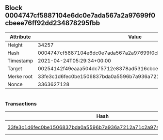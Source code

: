 ## Block 0004747cf5887104e6dc0e7ada567a2a97699f0cbeee76ff92dd234878295fbb

Attribute | Value
--- | ---
Height | 34257
Hash | 0004747cf5887104e6dc0e7ada567a2a97699f0cbeee76ff92dd234878295fbb
Timestamp | 2021-04-24T05:29:34+00:00
Target | 00254142f49eaaa504dc75712e8378ad5316cbcead634704b3734b6271167cc4
Merke root | 33fe3c1d6fec0be1506837bda0a5596b7a936a7212a71c2a97427a0b4d5a77ef
Nonce | 3363627128

```

```

### Transactions

Hash | Amount
--- | ---
[33fe3c1d6fec0be1506837bda0a5596b7a936a7212a71c2a97427a0b4d5a77ef](33fe3c1d6fec0be1506837bda0a5596b7a936a7212a71c2a97427a0b4d5a77ef.md) | 10.00000000 SKEPTI 
